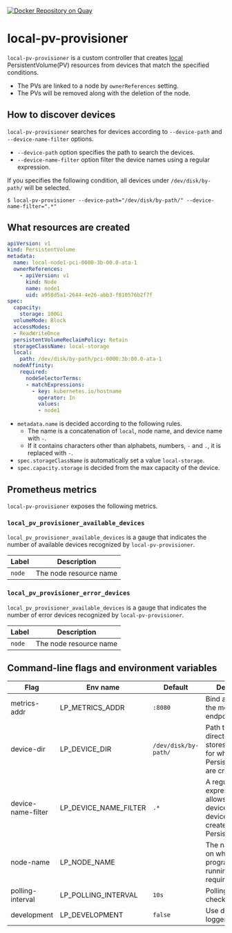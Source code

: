 [![Docker Repository on Quay](https://quay.io/repository/cybozu/local-pv-provisioner/status "Docker Repository on Quay")](https://quay.io/repository/cybozu/local-pv-provisioner)

local-pv-provisioner
====================

`local-pv-provisioner` is a custom controller that creates [local](https://kubernetes.io/docs/concepts/storage/volumes/#local) PersistentVolume(PV) resources from devices that match the specified conditions.

* The PVs are linked to a node by `ownerReferences` setting.
* The PVs will be removed along with the deletion of the node.

## How to discover devices

`local-pv-provisioner` searches for devices according to `--device-path` and `--device-name-filter` options.

* `--device-path` option specifies the path to search the devices.
* `--device-name-filter` option filter the device names using a regular expression.

If you specifies the following condition, all devices under `/dev/disk/by-path/` will be selected.

```console
$ local-pv-provisioner --device-path="/dev/disk/by-path/" --device-name-filter=".*"
```

## What resources are created

```yaml
apiVersion: v1
kind: PersistentVolume
metadata:
  name: local-node1-pci-0000-3b-00.0-ata-1
  ownerReferences:
    - apiVersion: v1
      kind: Node
      name: node1
      uid: a958d5a1-2644-4e26-abb3-f810576b2f7f
spec:
  capacity:
    storage: 100Gi
  volumeMode: Block
  accessModes:
  - ReadWriteOnce
  persistentVolumeReclaimPolicy: Retain
  storageClassName: local-storage
  local:
    path: /dev/disk/by-path/pci-0000:3b:00.0-ata-1
  nodeAffinity:
    required:
      nodeSelectorTerms:
      - matchExpressions:
        - key: kubernetes.io/hostname
          operator: In
          values:
          - node1
```

* `metadata.name` is decided according to the following rules.
   * The name is a concatenation of `local`, node name, and device name with `-`.
   * If it contains characters other than alphabets, numbers, `-` and `.`, it is replaced with `-`.
* `spec.storageClassName` is automatically set a value `local-storage`.
* `spec.capacity.storage` is decided from the max capacity of the device.

## Prometheus metrics

`local-pv-provisioner` exposes the following metrics.

### `local_pv_provisioner_available_devices`

`local_pv_provisioner_available_devices` is a gauge that indicates the number of available devices recognized by `local-pv-provisioner`.

| Label  | Description            |
| ------ | ---------------------- |
| `node` | The node resource name |

### `local_pv_provisioner_error_devices`

`local_pv_provisioner_available_devices` is a gauge that indicates the number of error devices recognized by `local-pv-provisioner`.

| Label  | Description            |
| ------ | ---------------------- |
| `node` | The node resource name |

## Command-line flags and environment variables

| Flag               | Env name              | Default              | Description                                                                                         |
| ------------------ | --------------------- | -------------------- | --------------------------------------------------------------------------------------------------- |
| metrics-addr       | LP_METRICS_ADDR       | `:8080`              | Bind address for the metrics endpoint.                                                              |
| device-dir         | LP_DEVICE_DIR         | `/dev/disk/by-path/` | Path to the directory that stores the devices for which PersistentVolumes are created.              |
| device-name-filter | LP_DEVICE_NAME_FILTER | `.*`                 | A regular expression that allows selection of devices on device-idr to be created PersistentVolume. |
| node-name          | LP_NODE_NAME          |                      | The name of Node on which this program is running. It is a required flag.                           |
| polling-interval   | LP_POLLING_INTERVAL   | `10s`                | Polling interval to check devices.                                                                  |
| development        | LP_DEVELOPMENT        | `false`              | Use development logger config.                                                                      |
